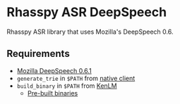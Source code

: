 # Rhasspy ASR DeepSpeech

Rhasspy ASR library that uses Mozilla's DeepSpeech 0.6.

## Requirements

* [Mozilla DeepSpeech 0.6.1](https://github.com/mozilla/DeepSpeech/releases/tag/v0.6.1)
* `generate_trie` in `$PATH` from [native client](https://github.com/mozilla/DeepSpeech/releases/download/v0.6.1/native_client.amd64.cpu.linux.tar.xz)
* `build_binary` in `$PATH` from [KenLM](https://github.com/kpu/kenlm)
    * [Pre-built binaries](https://github.com/synesthesiam/prebuilt-apps)
